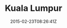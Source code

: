 ---
title: "Kuala Lumpur"
date: 2015-02-23T08:26:41Z
draft: false
description: ""
hasGallery: true
type: post
region: "Asia (Southeast)"
country: "Malaysia"
thumbnail: "kuala-lumpur-2.jpg"
---